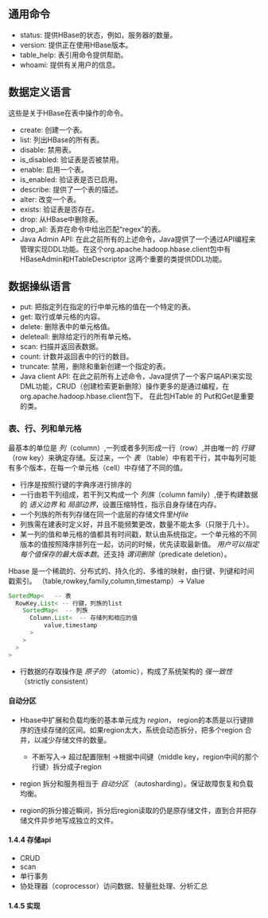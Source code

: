 ## 通用命令

* status: 提供HBase的状态，例如，服务器的数量。
* version: 提供正在使用HBase版本。
* table_help: 表引用命令提供帮助。
* whoami: 提供有关用户的信息。

## 数据定义语言

这些是关于HBase在表中操作的命令。
* create: 创建一个表。
* list: 列出HBase的所有表。
* disable: 禁用表。
* is_disabled: 验证表是否被禁用。
* enable: 启用一个表。
* is_enabled: 验证表是否已启用。
* describe: 提供了一个表的描述。
* alter: 改变一个表。
* exists: 验证表是否存在。
* drop: 从HBase中删除表。
* drop_all: 丢弃在命令中给出匹配“regex”的表。
* Java Admin API: 在此之前所有的上述命令，Java提供了一个通过API编程来管理实现DDL功能。在这个org.apache.hadoop.hbase.client包中有HBaseAdmin和HTableDescriptor 这两个重要的类提供DDL功能。

## 数据操纵语言
* put: 把指定列在指定的行中单元格的值在一个特定的表。
* get: 取行或单元格的内容。
* delete: 删除表中的单元格值。
* deleteall: 删除给定行的所有单元格。
* scan: 扫描并返回表数据。
* count: 计数并返回表中的行的数目。
* truncate: 禁用，删除和重新创建一个指定的表。
* Java client API: 在此之前所有上述命令，Java提供了一个客户端API来实现DML功能，CRUD（创建检索更新删除）操作更多的是通过编程，在org.apache.hadoop.hbase.client包下。 在此包HTable 的 Put和Get是重要的类。

### 表、行、列和单元格
最基本的单位是 *列*（column）,一列或者多列形成一行（row）,并由唯一的 *行键*（row key）来确定存储。反过来，一个 *表* （table）中有若干行，其中每列可能有多个版本，在每一个单元格（cell）中存储了不同的值。
* 行序是按照行键的字典序进行排序的
* 一行由若干列组成，若干列又构成一个 *列族*（column family）,便于构建数据的 *语义边界* 和 *局部边界*，设置压缩特性，指示自身存储在内存。
* 一个列族的所有列存储在同一个底层的存储文件里*Hfile*
* 列族需在建表时定义好，并且不能频繁更改，数量不能太多（只限于几十）。
* 某一列的值和单元格的值都具有时间戳，默认由系统指定。一个单元格的不同版本的值按照降序排列在一起，访问的时候，优先读取最新值。 *用户可以指定每个值保存的最大版本数*。还支持 *谓词删除*（predicate deletion）。

Hbase 是一个稀疏的、分布式的、持久化的、多维的映射，由行键、列键和时间戳索引。
（table,rowkey,family,column,timestamp）-> Value
```Java
SortedMap<   -- 表
  RowKey,List< -- 行键，列族的list
    SortedMap<  -- 列族
      Column,List<  -- 存储列和相应的值
          value,timestamp
      >
    >
  >
>
```
* 行数据的存取操作是 *原子的* （atomic），构成了系统架构的 *强一致性* （strictly consistent）

#### 自动分区
* Hbase中扩展和负载均衡的基本单元成为 *region*， region的本质是以行键排序的连续存储的区间。如果region太大，系统会动态拆分，把多个region 合并，以减少存储文件的数量。

  * 不断写入-> 超过配置限制 ->根据中间键（middle key，region中间的那个行键）拆分成子region
* region 拆分和服务相当于 *自动分区* （autosharding）。保证故障恢复和负载均衡。
* region的拆分接近瞬间，拆分后region读取的仍是原存储文件，直到合并把存储文件异步地写成独立的文件。

#### 1.4.4 存储api
* CRUD
* scan
* 单行事务
* 协处理器（coprocessor）访问数据、轻量批处理、分析汇总

#### 1.4.5 实现
